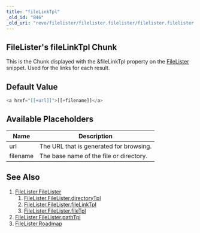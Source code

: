 ```yaml
---
title: "fileLinkTpl"
_old_id: "846"
_old_uri: "revo/filelister/filelister.filelister/filelister.filelister.filelinktpl"
---
```


## FileLister's fileLinkTpl Chunk

This is the Chunk displayed with the &fileLinkTpl property on the [FileLister](extras/filelister/filelister.filelister "FileLister.FileLister") snippet. Used for the links for each result.

## Default Value

 ``` php
<a href="[[+url]]">[[+filename]]</a>
```

## Available Placeholders

| Name     | Description                             |
| -------- | --------------------------------------- |
| url      | The URL that is generated for browsing. |
| filename | The base name of the file or directory. |

## See Also

1. [FileLister.FileLister](extras/filelister)
   1. [FileLister.FileLister.directoryTpl](extras/filelister/filelister/directorytpl)
   2. [FileLister.FileLister.fileLinkTpl](extras/filelister/filelister/filelinktpl)
   3. [FileLister.FileLister.fileTpl](extras/filelister/filelister/filetpl)
2. [FileLister.FileLister.pathTpl](extras/filelister/filelister/pathtpl)
3. [FileLister.Roadmap](extras/filelister/filelister.roadmap)
